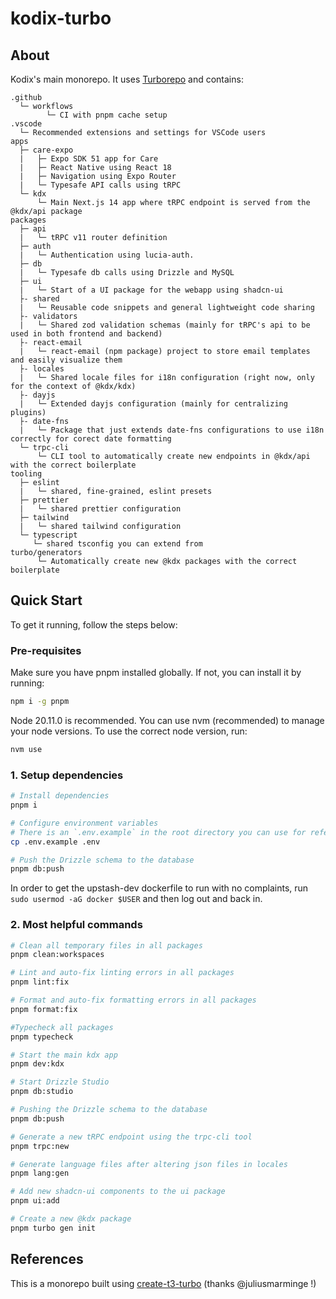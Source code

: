 # kodix-turbo

## About

Kodix's main monorepo. It uses [Turborepo](https://turborepo.org) and contains:

```text
.github
  └─ workflows
        └─ CI with pnpm cache setup
.vscode
  └─ Recommended extensions and settings for VSCode users
apps
  ├─ care-expo
  |   ├─ Expo SDK 51 app for Care
  |   ├─ React Native using React 18
  |   ├─ Navigation using Expo Router
  |   └─ Typesafe API calls using tRPC
  └─ kdx
      └─ Main Next.js 14 app where tRPC endpoint is served from the @kdx/api package
packages
  ├─ api
  |   └─ tRPC v11 router definition
  ├─ auth
  |   └─ Authentication using lucia-auth.
  ├─ db
  |   └─ Typesafe db calls using Drizzle and MySQL
  ├─ ui
  |   └─ Start of a UI package for the webapp using shadcn-ui
  ├- shared
  |   └─ Reusable code snippets and general lightweight code sharing
  ├- validators
  |   └─ Shared zod validation schemas (mainly for tRPC's api to be used in both frontend and backend)
  ├- react-email
  |   └─ react-email (npm package) project to store email templates and easily visualize them
  ├- locales
  |   └─ Shared locale files for i18n configuration (right now, only for the context of @kdx/kdx)
  ├- dayjs
  |   └─ Extended dayjs configuration (mainly for centralizing plugins)
  ├- date-fns
  |   └─ Package that just extends date-fns configurations to use i18n correctly for corect date formatting
  └─ trpc-cli
      └─ CLI tool to automatically create new endpoints in @kdx/api with the correct boilerplate
tooling
  ├─ eslint
  |   └─ shared, fine-grained, eslint presets
  ├─ prettier
  |   └─ shared prettier configuration
  ├─ tailwind
  |   └─ shared tailwind configuration
  └─ typescript
     └─ shared tsconfig you can extend from
turbo/generators
      └─ Automatically create new @kdx packages with the correct boilerplate
```

## Quick Start

To get it running, follow the steps below:

### Pre-requisites

Make sure you have pnpm installed globally. If not, you can install it by running:

```bash
npm i -g pnpm
```

Node 20.11.0 is recommended. You can use nvm (recommended) to manage your node versions. To use the correct node version, run:

```bash
nvm use
```

### 1. Setup dependencies

```bash
# Install dependencies
pnpm i

# Configure environment variables
# There is an `.env.example` in the root directory you can use for reference, although you need to fill in the correct values yourself
cp .env.example .env

# Push the Drizzle schema to the database
pnpm db:push

```

In order to get the upstash-dev dockerfile to run with no complaints, run `sudo usermod -aG docker $USER` and then log out and back in.

### 2. Most helpful commands

```bash
# Clean all temporary files in all packages
pnpm clean:workspaces

# Lint and auto-fix linting errors in all packages
pnpm lint:fix

# Format and auto-fix formatting errors in all packages
pnpm format:fix

#Typecheck all packages
pnpm typecheck

# Start the main kdx app
pnpm dev:kdx

# Start Drizzle Studio
pnpm db:studio

# Pushing the Drizzle schema to the database
pnpm db:push

# Generate a new tRPC endpoint using the trpc-cli tool
pnpm trpc:new

# Generate language files after altering json files in locales
pnpm lang:gen

# Add new shadcn-ui components to the ui package
pnpm ui:add

# Create a new @kdx package
pnpm turbo gen init
```

## References

This is a monorepo built using [create-t3-turbo](https://github.com/t3-oss/create-t3-turbo) (thanks @juliusmarminge !)
